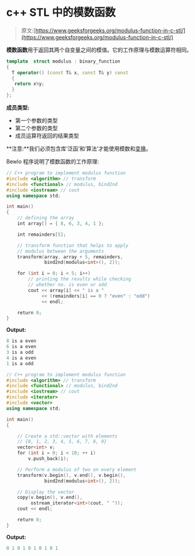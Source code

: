# c++ STL 中的模数函数

> 原文:[https://www.geeksforgeeks.org/modulus-function-in-c-stl/](https://www.geeksforgeeks.org/modulus-function-in-c-stl/)

**模数函数**用于返回其两个自变量之间的模值。它的工作原理与模数运算符相同。

```cpp
template  struct modulus : binary_function  
{
  T operator() (const T& x, const T& y) const 
  {
   return x%y;
  }
};

```

**成员类型:**

*   第一个参数的类型
*   第二个参数的类型
*   成员运算符返回的结果类型

**注意:**我们必须包含库‘泛函’和‘算法’才能使用模数和[变换](https://www.geeksforgeeks.org/transform-c-stl-perform-operation-elements/)。

Bewlo 程序说明了模数函数的工作原理:

```cpp
// C++ program to implement modulus function
#include <algorithm> // transform
#include <functional> // modulus, bind2nd
#include <iostream> // cout
using namespace std;

int main()
{
    // defining the array
    int array[] = { 8, 6, 3, 4, 1 };

    int remainders[5];

    // transform function that helps to apply
    // modulus between the arguments
    transform(array, array + 5, remainders,
              bind2nd(modulus<int>(), 2));

    for (int i = 0; i < 5; i++)
        // printing the results while checking
        // whether no. is even or odd
        cout << array[i] << " is a "
             << (remainders[i] == 0 ? "even" : "odd")
             << endl;

    return 0;
}
```

**Output:**

```cpp
8 is a even
6 is a even
3 is a odd
4 is a even
1 is a odd

```

```cpp
// C++ program to implement modulus function
#include <algorithm> // transform
#include <functional> // modulus, bind2nd
#include <iostream> // cout
#include <iterator>
#include <vector>
using namespace std;

int main()
{

    // Create a std::vector with elements
    // {0, 1, 2, 3, 4, 5, 6, 7, 8, 9}
    vector<int> v;
    for (int i = 0; i < 10; ++ i)
        v.push_back(i);

    // Perform a modulus of two on every element
    transform(v.begin(), v.end(), v.begin(),
              bind2nd(modulus<int>(), 2));

    // Display the vector
    copy(v.begin(), v.end(),
         ostream_iterator<int>(cout, " "));
    cout << endl;

    return 0;
}
```

**Output:**

```cpp
0 1 0 1 0 1 0 1 0 1

```
